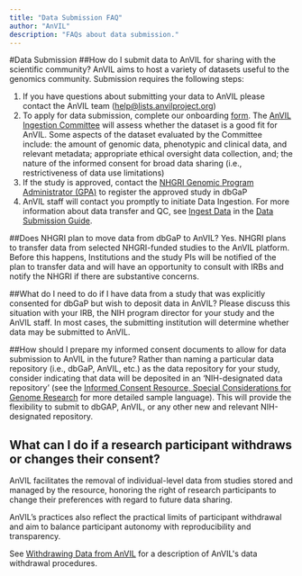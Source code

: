 ```yaml
---
title: "Data Submission FAQ"
author: "AnVIL"
description: "FAQs about data submission."
---
```


#Data Submission
##How do I submit data to AnVIL for sharing with the scientific community?
AnVIL aims to host a variety of datasets useful to the genomics community. Submission requires the following steps:

1. If you have questions about submitting your data to AnVIL please contact the AnVIL team (<help@lists.anvilproject.org>)
1. To apply for data submission, complete our onboarding [form](https://docs.google.com/forms/d/e/1FAIpQLSeXGjrMEJ3gCftvgcaSyd-yRGdRzHVZwcKw4xbT5FXNcyCXFA/viewform). The [AnVIL Ingestion Committee](/learn/data-submitters/submission-guide/data-approval-process) will assess whether the dataset is a good fit for AnVIL. Some aspects of the dataset evaluated by the Committee include: the amount of genomic data, phenotypic and clinical data, and relevant metadata; appropriate ethical oversight data collection, and; the nature of the informed consent for broad data sharing (i.e., restrictiveness of data use limitations)
1. If the study is approved, contact the [NHGRI Genomic Program Administrator (GPA)](https://www.genome.gov/staff/Jennifer-Strasburger-MS#:~:text=Biography,Data%20Access%20Committee%20(DAC).) to register the approved study in dbGaP
1. AnVIL staff will contact you promptly to initiate Data Ingestion. For more information about data transfer and QC, see  [Ingest Data](/learn/data-submitters/submission-guide/ingesting-data) in the [Data Submission Guide](/learn/data-submitters/submission-guide/data-submitters-overview).


##Does NHGRI plan to move data from dbGaP to AnVIL?
Yes. NHGRI plans to transfer data from selected NHGRI-funded studies to the AnVIL platform. Before this happens, Institutions and the study PIs will be notified of the plan to transfer data and will have an opportunity to consult with IRBs and notify the NHGRI if there are substantive concerns.

##What do I need to do if I have data from a study that was explicitly consented for dbGaP but wish to deposit data in AnVIL?
Please discuss this situation with your IRB, the NIH program director for your study and the AnVIL staff. In most cases, the submitting institution will determine whether data may be submitted to AnVIL.

##How should I prepare my informed consent documents to allow for data submission to AnVIL in the future?
Rather than naming a particular data repository (i.e., dbGaP, AnVIL, etc.) as the data repository for your study, consider indicating that data will be deposited in an ‘NIH-designated data repository’ (see the [Informed Consent Resource, Special Considerations for Genome Research](https://www.genome.gov/about-genomics/policy-issues/Informed-Consent-for-Genomics-Research/Special-Considerations-for-Genome-Research#6) for more detailed sample language). This will provide the flexibility to submit to dbGAP, AnVIL, or any other new and relevant NIH-designated repository.

## What can I do if a research participant withdraws or changes their consent?

AnVIL facilitates the removal of individual-level data from studies stored and managed by the resource, honoring the right of research participants to change their preferences with regard to future data sharing.

AnVIL’s practices also reflect the practical limits of participant withdrawal and aim to balance participant autonomy with reproducibility and transparency.

See [Withdrawing Data from AnVIL](/learn/data-submitters/resources/anvil-data-withdrawal-procedures) for a description of AnVIL's data withdrawal procedures.



